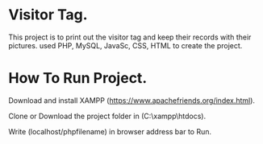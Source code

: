 # Visitor Tag.

This project is to print out the visitor tag and keep their records with their pictures.
used PHP, MySQL, JavaSc, CSS, HTML to create the project.



# How To Run Project.

Download and install XAMPP (https://www.apachefriends.org/index.html).


Clone or Download the project folder in (C:\xampp\htdocs).



Write (localhost/phpfilename) in browser address bar to Run.
